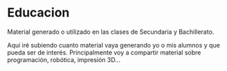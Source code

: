 # Educacion
Material generado o utilizado en las clases de Secundaria y Bachillerato.

Aquí iré subiendo cuanto material vaya generando yo o mis alumnos y que pueda ser de interés. Principalmente voy a compartir material sobre programación, robótica, impresión 3D...
